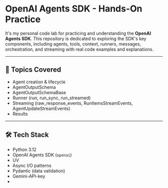 ﻿# OpenAI Agents SDK - Hands-On Practice

It's my personal code lab for practicing and understanding the **OpenAI Agents SDK**. This repository is dedicated to exploring the SDK's key components, including agents, tools, context, runners, messages, orchestration, and streaming with real code examples and explanations.

---

## 📌 Topics Covered

- Agent creation & lifecycle
- AgentOutputSchema
- AgentOutputSchemaBase
- Runner (run, run_sync, run_streamed)
- Streaming (raw_response_events, RunItemsStreamEvents, AgentUpdateStreamEvents)
- Results

---

## 🛠 Tech Stack

- Python 3.12
- OpenAI Agents SDK (`openai`)
- UV
- Async I/O patterns
- Pydantic (data validation)
- Gemini-API-key
- 